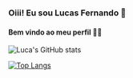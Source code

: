 ### Oiii! Eu sou Lucas Fernando 👋
#### Bem vindo ao meu perfil 🧑‍💻

![Luca's GitHub stats](https://github-readme-stats.vercel.app/api?username=fernandoppm&show_icons=true&theme=dracula)


[![Top Langs](https://github-readme-stats.vercel.app/api/top-langs/?username=fernandoppm&layout=compact)](https:github.com/fernandoppm/github-readme-stats)
